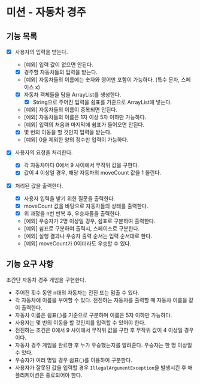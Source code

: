 # 미션 - 자동차 경주

## 기능 목록

- [x] 사용자의 입력을 받는다.
    - [예외] 입력 값이 없으면 안된다.
    - [x] 경주할 자동차들의 입력을 받는다.
    - [예외] 자동차들의 이름에는 숫자와 영어만 포함이 가능하다. (특수 문자, 스페이스 x)
    - [x] 자동차 객체들을 담을 ArrayList를 생성한다.
        - [x] String으로 주어진 입력을 쉼표를 기준으로 ArrayList에 넣는다.
    - [예외] 자동차들의 이름이 중복되면 안된다.
    - [예외] 자동차들의 이름은 1자 이상 5자 이하만 가능하다.
    - [예외] 입력의 처음과 마지막에 쉼표가 들어오면 안된다.
    - [x] 몇 번의 이동을 할 것인지 입력을 받는다.
    - [예외] 0을 제외한 양의 정수만 입력이 가능하다.

- [x] 사용자의 요청을 처리한다.
    - [x] 각 자동차마다 0에서 9 사이에서 무작위 값을 구한다.
    - [x] 값이 4 이상일 경우, 해당 자동차의 moveCount 값을 1 올린다.

- [x] 처리된 값을 출력한다.
    - [x] 사용자 입력을 받기 위한 질문을 출력한다.
    - [x] moveCount 값을 바탕으로 자동차들의 상태를 출력한다.
    - [x] 위 과정을 n번 반복 후, 우승자들을 출력한다.
    - [예외] 우승자가 2명 이상일 경우, 쉼표로 구분하여 출력한다.
    - [예외] 쉼표로 구분하여 출력시, 스페이스로 구분한다.
    - [예외] 실행 결과나 우승자 출력 순서는 입력 순서대로 한다.
    - [예외] moveCount가 0이더라도 우승할 수 있다.

## 기능 요구 사항

초간단 자동차 경주 게임을 구현한다.

- 주어진 횟수 동안 n대의 자동차는 전진 또는 멈출 수 있다.
- 각 자동차에 이름을 부여할 수 있다. 전진하는 자동차를 출력할 때 자동차 이름을 같이 출력한다.
- 자동차 이름은 쉼표(,)를 기준으로 구분하며 이름은 5자 이하만 가능하다.
- 사용자는 몇 번의 이동을 할 것인지를 입력할 수 있어야 한다.
- 전진하는 조건은 0에서 9 사이에서 무작위 값을 구한 후 무작위 값이 4 이상일 경우이다.
- 자동차 경주 게임을 완료한 후 누가 우승했는지를 알려준다. 우승자는 한 명 이상일 수 있다.
- 우승자가 여러 명일 경우 쉼표(,)를 이용하여 구분한다.
- 사용자가 잘못된 값을 입력할 경우 `IllegalArgumentException`을 발생시킨 후 애플리케이션은 종료되어야 한다.
